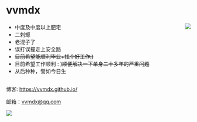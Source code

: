# vvmdx

<!--
**vvmdx/vvmdx** is a ✨ _special_ ✨ repository because its `README.md` (this file) appears on your GitHub profile.

Here are some ideas to get you started:

- 🔭 I’m currently working on ...
- 🌱 I’m currently learning ...
- 👯 I’m looking to collaborate on ...
- 🤔 I’m looking for help with ...
- 💬 Ask me about ...
- 📫 How to reach me: ...
- 😄 Pronouns: ...
- ⚡ Fun fact: ...
-->

<!-- <img align="right" src="https://github-readme-stats.vercel.app/api?username=vvmdx&count_private=true&theme=gruvbox&count_private=true&hide=prs&line_height=30" /> -->
<img align="right" src="https://streak-stats.demolab.com?user=vvmdx&theme=gruvbox&date_format=%5BY.%5Dn.j&mode=weekly" />

- 中度及中度以上肥宅
- 二刺螈
- 老混子了
- 误打误撞走上安全路
- ~~目前希望能顺利毕业+找个好工作:)~~
- 目前希望工作顺利 : )~~顺便解决一下单身二十多年的严重问题~~
- 从后种种，譬如今日生


## 

博客: https://vvmdx.github.io/

邮箱：vvmdx@qq.com

![](https://komarev.com/ghpvc/?username=vvmdx&color=FFA500&style=flat&label=watch+me)

<!-- <img src="https://github-readme-stats.vercel.app/api/pin/?username=vvmdx&repo=Sec-Interview-4-2023&theme=slateorange" /> -->

<!-- ![Metrics](https://metrics.lecoq.io/vvmdx?template=classic&config.timezone=Asia%2FShanghai) -->
